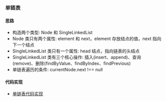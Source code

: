 ### 单链表

#### 思路
- 构造两个类型: Node 和 SingleLinkedList
- Node 类只有两个属性: element 和 next，element 存放结点的值，next 指向下一个结点
- SingleLinkedList 类只有一个属性: head 结点，指向链表的头结点
- SingleLinkedList 类有三个核心操作: 插入(insert、append)、查询(remove)、删除(findByValue、findByIndex、findPrevious)
- 单链表遍历的条件: currentNode.next !== null

#### 代码实现
- [单链表代码实现](./SingleLinkedList.js)


